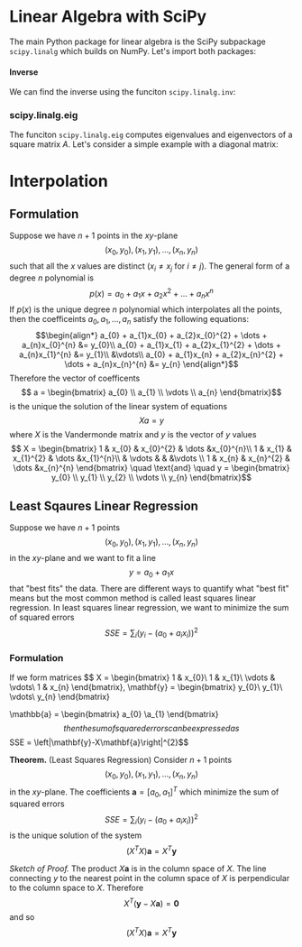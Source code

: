 

# Linear Algebra with SciPy
The main Python package for linear algebra is the SciPy subpackage `scipy.linalg` which builds on NumPy. Let's import both packages:

#### Inverse
We can find the inverse using the funciton `scipy.linalg.inv`:
### scipy.linalg.eig
The funciton `scipy.linalg.eig` computes eigenvalues and eigenvectors of a square matrix $A$.
Let's consider a simple example with a diagonal matrix:

# Interpolation
## Formulation
Suppose we have $n+1$ points in the $xy$-plane $$(x_{0},y_{0}), (x_{1}, y_{1}), \dots, (x_{n},y_{n})$$ such that all the $x$ values are distinct
$(x_{i} \neq x_{j} \text{  for  } i\neq j)$. The general form of a degree $n$ polynomial is $$p(x)=a_{0} + a_{1}x+a_{2}x^{2} + \dots + a_{n}x^{n}$$
If $p(x)$ is the unique degree $n$ polynomial which interpolates all the points, then the coefficeints $a_{0}, a_{1}, \dots, a_{n}$ satisfy the following equations:
$$\begin{align*}
a_{0} + a_{1}x_{0} + a_{2}x_{0}^{2} + \dots + a_{n}x_{0}^{n} &= y_{0}\\
a_{0} + a_{1}x_{1} + a_{2}x_{1}^{2} + \dots + a_{n}x_{1}^{n} &= y_{1}\\
&\vdots\\
a_{0} + a_{1}x_{n} + a_{2}x_{n}^{2} + \dots + a_{n}x_{n}^{n} &= y_{n}
\end{align*}$$
Therefore the vector of coefficents
$$ a = \begin{bmatrix} a_{0} \\ a_{1} \\ \vdots \\ a_{n} \end{bmatrix}$$
is the unique the solution of the linear system of equations $$Xa=y$$
where $X$ is the Vandermonde matrix and $y$ is the vector of $y$ values 
$$ X =
\begin{bmatrix}
1 & x_{0} & x_{0}^{2} & \dots &x_{0}^{n}\\
1 & x_{1} & x_{1}^{2} & \dots &x_{1}^{n}\\
  & \vdots &           &       &\vdots \\
1 & x_{n} & x_{n}^{2} & \dots &x_{n}^{n}
\end{bmatrix}
\quad \text{and} \quad y = \begin{bmatrix}
y_{0} \\
y_{1} \\
y_{2} \\
\vdots \\
y_{n} \end{bmatrix}$$


## Least Sqaures Linear Regression
Suppose we have $n+1$ points $$(x_{0}, y_{0}), (x_{1},y_{1}), \dots, (x_{n},y_{n})$$ in the $xy$-plane and we want to fit a line 
$$y=a_{0} +a_{1}x$$
that "best fits" the data. There are different ways to quantify what "best fit" means but the most common method is called least squares linear regression. In least squares linear regression, we want to minimize the sum of squared errors
$$SSE = \sum_{i}(y_{i}-(a_{0}+a_{i}x_{i}))^{2}$$
### Formulation
If we form matrices 
$$ X = 
\begin{bmatrix} 
1 & x_{0}\\
1 & x_{1}\\
\vdots & \vdots\\
1 & x_{n}
\end{bmatrix},
\mathbf{y} = \begin{bmatrix}
y_{0}\\
y_{1}\\
\vdots\\
y_{n}
\end{bmatrix}

\mathbb{a} = \begin{bmatrix} a_{0} \\a_{1} \end{bmatrix}$$
then the sum of squared errors can be expressed as $$SSE = \left|\mathbf{y}-X\mathbf{a}\right|^{2}$$

**Theorem.** (Least Squares Regression) Consider $n+1$ points
$$\left(x_{0}, y_{0}\right), \left(x_{1},y_{1}\right), \dots, \left(x_{n}, y_{n}\right)$$
in the $xy$-plane. The coefficients $\mathbf{a}=\left[a_{0}, a_{1} \right]^{T}$ which minimize the sum of squared errors
$$SSE = \sum_{i} (y_{i}-(a_{0}+a_{i}x_{i}))^{2}$$
is the unique solution of the system
$$(X^{T}X)\mathbf{a} = X^{T}\mathbf{y}$$

*Sketch of Proof.* The product $X\mathbf{a}$ is in the column space of $X$. The line connecting $y$ to the nearest point in the column space of $X$ is perpendicular to the column space to $X$. Therefore 
$$X^{T}(\mathbf{y}-X\mathbf{a}) = \mathbf{0}$$ 
and so
$$(X^{T}X)\mathbf{a} = X^{T}\mathbf{y}$$
